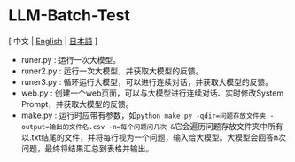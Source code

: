 # LLM-Batch-Test
[ 中文 | [English](https://github.com/reuAC/LLM-Batch-Test/blob/re_uAC/README_EN.md) | [日本語](https://github.com/reuAC/LLM-Batch-Test/blob/re_uAC/README_JP.md) ]

* runer.py  : 运行一次大模型。
* runer2.py : 运行一次大模型，并获取大模型的反馈。
* runer3.py : 循环运行大模型，可以进行连续对话，并获取大模型的反馈。
* web.py    : 创建一个web页面，可以与大模型进行连续对话、实时修改System Prompt，并获取大模型的反馈。
* make.py   : 运行时应带有参数，如`python make.py -qdir=问题存放文件夹 -output=输出的文件名.csv -n=每个问题问几次 &`它会遍历问题存放文件夹中所有以.txt结尾的文件，并将每行视为一个问题，输入给大模型。大模型会回答n次问题，最终将结果汇总到表格并输出。